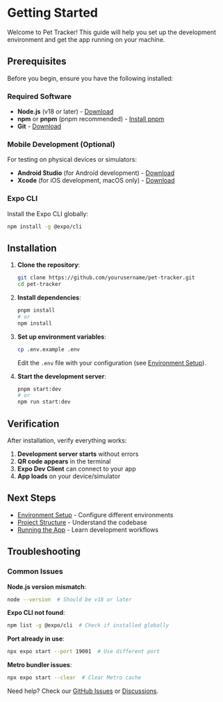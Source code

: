 # Getting Started

Welcome to Pet Tracker! This guide will help you set up the development environment and get the app running on your machine.

## Prerequisites

Before you begin, ensure you have the following installed:

### Required Software

- **Node.js** (v18 or later) - [Download](https://nodejs.org/)
- **npm** or **pnpm** (pnpm recommended) - [Install pnpm](https://pnpm.io/installation)
- **Git** - [Download](https://git-scm.com/)

### Mobile Development (Optional)

For testing on physical devices or simulators:

- **Android Studio** (for Android development) - [Download](https://developer.android.com/studio)
- **Xcode** (for iOS development, macOS only) - [Download](https://developer.apple.com/xcode/)

### Expo CLI

Install the Expo CLI globally:

```bash
npm install -g @expo/cli
```

## Installation

1. **Clone the repository**:

   ```bash
   git clone https://github.com/yourusername/pet-tracker.git
   cd pet-tracker
   ```

2. **Install dependencies**:

   ```bash
   pnpm install
   # or
   npm install
   ```

3. **Set up environment variables**:

   ```bash
   cp .env.example .env
   ```

   Edit the `.env` file with your configuration (see [Environment Setup](./environment-setup)).

4. **Start the development server**:
   ```bash
   pnpm start:dev
   # or
   npm run start:dev
   ```

## Verification

After installation, verify everything works:

1. **Development server starts** without errors
2. **QR code appears** in the terminal
3. **Expo Dev Client** can connect to your app
4. **App loads** on your device/simulator

## Next Steps

- [Environment Setup](./environment-setup) - Configure different environments
- [Project Structure](./project-structure) - Understand the codebase
- [Running the App](./running-the-app) - Learn development workflows

## Troubleshooting

### Common Issues

**Node.js version mismatch**:

```bash
node --version  # Should be v18 or later
```

**Expo CLI not found**:

```bash
npm list -g @expo/cli  # Check if installed globally
```

**Port already in use**:

```bash
npx expo start --port 19001  # Use different port
```

**Metro bundler issues**:

```bash
npx expo start --clear  # Clear Metro cache
```

Need help? Check our [GitHub Issues](https://github.com/yourusername/pet-tracker/issues) or [Discussions](https://github.com/yourusername/pet-tracker/discussions).
